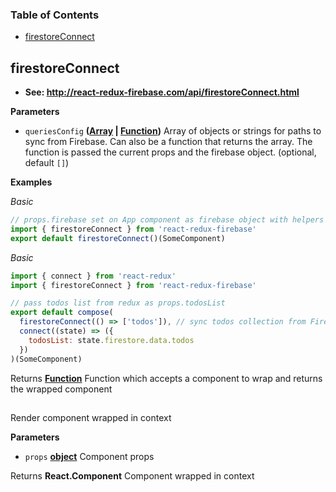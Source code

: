 <!-- Generated by documentation.js. Update this documentation by updating the source code. -->

### Table of Contents

-   [firestoreConnect](#firestoreconnect)

## firestoreConnect

-   **See: <http://react-redux-firebase.com/api/firestoreConnect.html>**

**Parameters**

-   `queriesConfig` **([Array](https://developer.mozilla.org/docs/Web/JavaScript/Reference/Global_Objects/Array) \| [Function](https://developer.mozilla.org/docs/Web/JavaScript/Reference/Statements/function))** Array of objects or strings for paths to sync
    from Firebase. Can also be a function that returns the array. The function
    is passed the current props and the firebase object. (optional, default `[]`)

**Examples**

_Basic_

```javascript
// props.firebase set on App component as firebase object with helpers
import { firestoreConnect } from 'react-redux-firebase'
export default firestoreConnect()(SomeComponent)
```

_Basic_

```javascript
import { connect } from 'react-redux'
import { firestoreConnect } from 'react-redux-firebase'

// pass todos list from redux as props.todosList
export default compose(
  firestoreConnect(() => ['todos']), // sync todos collection from Firestore into redux
  connect((state) => ({
    todosList: state.firestore.data.todos
  })
)(SomeComponent)
```

Returns **[Function](https://developer.mozilla.org/docs/Web/JavaScript/Reference/Statements/function)** Function which accepts a component to wrap and returns the
wrapped component

## 

Render component wrapped in context

**Parameters**

-   `props` **[object](https://developer.mozilla.org/docs/Web/JavaScript/Reference/Global_Objects/Object)** Component props

Returns **React.Component** Component wrapped in context
